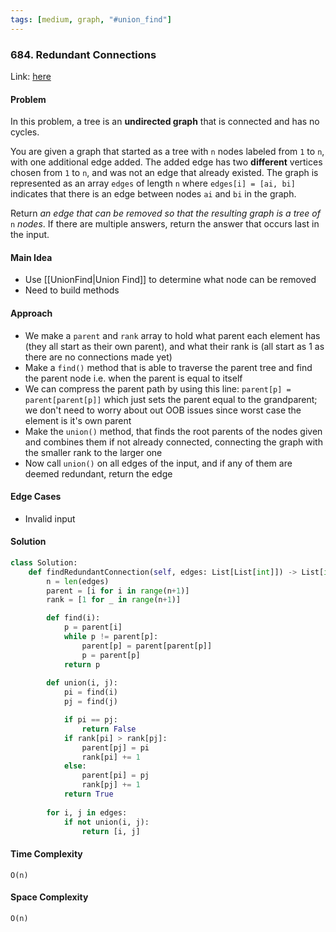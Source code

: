 ```yaml
---
tags: [medium, graph, "#union_find"]
---
```

### 684. Redundant Connections

Link: [here](https://leetcode.com/problems/redundant-connection/description/)

#### Problem
In this problem, a tree is an **undirected graph** that is connected and has no cycles.

You are given a graph that started as a tree with `n` nodes labeled from `1` to `n`, with one additional edge added. The added edge has two **different** vertices chosen from `1` to `n`, and was not an edge that already existed. The graph is represented as an array `edges` of length `n` where `edges[i] = [ai, bi]` indicates that there is an edge between nodes `ai` and `bi` in the graph.

Return _an edge that can be removed so that the resulting graph is a tree of_ `n` _nodes_. If there are multiple answers, return the answer that occurs last in the input.

#### Main Idea
- Use [[UnionFind|Union Find]] to determine what node can be removed
- Need to build methods

#### Approach
- We make a `parent` and `rank` array to hold what parent each element has (they all start as their own parent), and what their rank is (all start as 1 as there are no connections made yet)
- Make a `find()` method that is able to traverse the parent tree and find the parent node i.e. when the parent is equal to itself
- We can compress the parent path by using this line: 
	`parent[p] = parent[parent[p]]` 
	which just sets the parent equal to the grandparent; we don't need to worry about out OOB issues since worst case the element is it's own parent 
- Make the `union()` method, that finds the root parents of the nodes given and combines them if not already connected, connecting the graph with the smaller rank to the larger one
- Now call `union()` on all edges of the input, and if any of them are deemed redundant, return the edge
#### Edge Cases
- Invalid input

#### Solution
```python 
class Solution:
    def findRedundantConnection(self, edges: List[List[int]]) -> List[int]:
        n = len(edges)
        parent = [i for i in range(n+1)]
        rank = [1 for _ in range(n+1)]

        def find(i):
            p = parent[i]
            while p != parent[p]:
                parent[p] = parent[parent[p]]
                p = parent[p]
            return p
        
        def union(i, j):
            pi = find(i)
            pj = find(j)

            if pi == pj:
                return False
            if rank[pi] > rank[pj]:
                parent[pj] = pi
                rank[pi] += 1
            else:
                parent[pi] = pj
                rank[pj] += 1
            return True
        
        for i, j in edges:
            if not union(i, j):
                return [i, j]
```

#### Time Complexity
`O(n)`

#### Space Complexity
`O(n)` 
